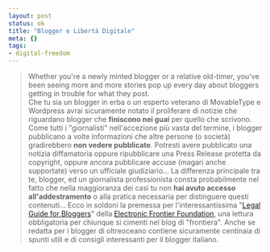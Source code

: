 ```yaml
--- 
layout: post
status: ok
title: "Blogger e Libertà Digitale"
meta: {}
tags: 
- digital-freedom
---
```

> Whether you're a newly minted blogger or a relative old-timer,
> you've been seeing more and more stories pop up every day
> about bloggers getting in trouble for what they post.  
Che tu sia un blogger in erba o un esperto veterano di MovableType e Wordpress avrai sicuramente notato il proliferare di notizie che riguardano blogger che **finiscono nei guai** per quello che scrivono.  
Come tutti i "giornalisti" nell'accezione più vasta del termine, i blogger pubblicano a volte informazioni che altre persone (o società) gradirebbero **non vedere pubblicate**. Potresti avere pubblicato una notizia diffamatoria oppure ripubblicare una Press Release protetta da copyright, oppure ancora pubblicare accuse (magari anche supportate) verso un ufficiale giudiziario...
La differenza principale tra te, blogger, ed un giornalista professionista consta probabilmente nel fatto che nella maggioranza dei casi tu non **hai avuto accesso all'addestramento** o alla pratica necessaria per distinguere questi contenuti...
Ecco in soldoni la premessa per l'interessantissima "[Legal Guide for Bloggers](http://www.eff.org/bloggers/lg/)" della [Electronic Frontier Foundation](http://www.eff.org), una lettura obbligatoria per chiunque si cimenti nel blog di "frontiera". Anche se redatta per i blogger di oltreoceano contiene sicuramente centinaia di spunti utili e di consigli interessanti per il blogger italiano.
 

